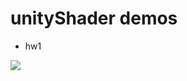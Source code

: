 # unityShader demos

- hw1

 <img src="https://github.com/Poivre-hxx/unityShader-demos/blob/main/Assets/hw1.gif"></img>
